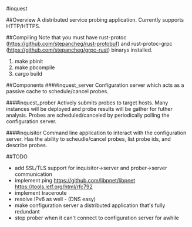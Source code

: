#inquest

##Overview
A distributed service probing application. Currently supports HTTP/HTTPS.

##Compiling
Note that you must have rust-protoc 
(https://github.com/stepancheg/rust-protobuf) and rust-protoc-grpc 
(https://github.com/stepancheg/grpc-rust) binarys installed.

1. make pbinit
2. make pbcompile
3. cargo build

##Components
####inquest_server
Configuration server which acts as a passive cache to schedule/cancel probes.

####inquest_prober
Actively submits probes to target hosts. Many instances will be deployed and
probe results will be gather for futher analysis. Probes are scheduled/canceled
by periodically polling the configuration server.

####inquisitor
Command line application to interact with the configuration server. Has the
ability to scheudle/cancel probes, list probe ids, and describe probes.

##TODO
- add SSL/TLS support for inquisitor->server and prober->server communication
- implement ping
    https://github.com/libpnet/libpnet
    https://tools.ietf.org/html/rfc792
- implement traceroute
- resolve IPv6 as well - (DNS easy)
- make configuration server a distributed application that's fully redundant
- stop prober when it can't connect to configuration server for awhile
